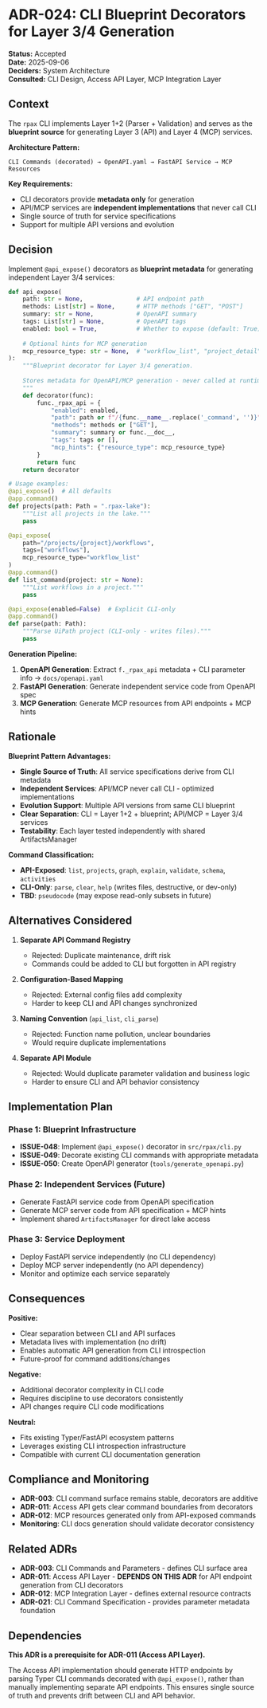 # ADR-024: CLI Blueprint Decorators for Layer 3/4 Generation

**Status:** Accepted  
**Date:** 2025-09-06  
**Deciders:** System Architecture  
**Consulted:** CLI Design, Access API Layer, MCP Integration Layer

## Context

The `rpax` CLI implements Layer 1+2 (Parser + Validation) and serves as the **blueprint source** for generating Layer 3 (API) and Layer 4 (MCP) services.

**Architecture Pattern:**
```
CLI Commands (decorated) → OpenAPI.yaml → FastAPI Service → MCP Resources
```

**Key Requirements:**
- CLI decorators provide **metadata only** for generation
- API/MCP services are **independent implementations** that never call CLI
- Single source of truth for service specifications
- Support for multiple API versions and evolution

## Decision

Implement `@api_expose()` decorators as **blueprint metadata** for generating independent Layer 3/4 services:  

```python
def api_expose(
    path: str = None,               # API endpoint path
    methods: List[str] = None,      # HTTP methods ["GET", "POST"] 
    summary: str = None,            # OpenAPI summary
    tags: List[str] = None,         # OpenAPI tags
    enabled: bool = True,           # Whether to expose (default: True)
    
    # Optional hints for MCP generation
    mcp_resource_type: str = None,  # "workflow_list", "project_detail"
):
    """Blueprint decorator for Layer 3/4 generation.
    
    Stores metadata for OpenAPI/MCP generation - never called at runtime.
    """
    def decorator(func):
        func._rpax_api = {
            "enabled": enabled,
            "path": path or f"/{func.__name__.replace('_command', '')}",
            "methods": methods or ["GET"],
            "summary": summary or func.__doc__,
            "tags": tags or [],
            "mcp_hints": {"resource_type": mcp_resource_type}
        }
        return func
    return decorator

# Usage examples:
@api_expose()  # All defaults
@app.command()
def projects(path: Path = ".rpax-lake"):
    """List all projects in the lake."""
    pass

@api_expose(
    path="/projects/{project}/workflows",
    tags=["workflows"],
    mcp_resource_type="workflow_list"
)
@app.command() 
def list_command(project: str = None):
    """List workflows in a project."""
    pass

@api_expose(enabled=False)  # Explicit CLI-only
@app.command()
def parse(path: Path):
    """Parse UiPath project (CLI-only - writes files)."""
    pass
```

**Generation Pipeline:**
1. **OpenAPI Generation**: Extract `f._rpax_api` metadata + CLI parameter info → `docs/openapi.yaml`
2. **FastAPI Generation**: Generate independent service code from OpenAPI spec  
3. **MCP Generation**: Generate MCP resources from API endpoints + MCP hints

## Rationale

**Blueprint Pattern Advantages:**
- **Single Source of Truth**: All service specifications derive from CLI metadata
- **Independent Services**: API/MCP never call CLI - optimized implementations
- **Evolution Support**: Multiple API versions from same CLI blueprint
- **Clear Separation**: CLI = Layer 1+2 + blueprint; API/MCP = Layer 3/4 services
- **Testability**: Each layer tested independently with shared ArtifactsManager

**Command Classification:**
- **API-Exposed**: `list`, `projects`, `graph`, `explain`, `validate`, `schema`, `activities`
- **CLI-Only**: `parse`, `clear`, `help` (writes files, destructive, or dev-only)
- **TBD**: `pseudocode` (may expose read-only subsets in future)

## Alternatives Considered

1. **Separate API Command Registry**
   - Rejected: Duplicate maintenance, drift risk
   - Commands could be added to CLI but forgotten in API registry

2. **Configuration-Based Mapping**  
   - Rejected: External config files add complexity
   - Harder to keep CLI and API changes synchronized

3. **Naming Convention** (`api_list`, `cli_parse`)
   - Rejected: Function name pollution, unclear boundaries
   - Would require duplicate implementations

4. **Separate API Module**
   - Rejected: Would duplicate parameter validation and business logic
   - Harder to ensure CLI and API behavior consistency

## Implementation Plan

### Phase 1: Blueprint Infrastructure
- **ISSUE-048**: Implement `@api_expose()` decorator in `src/rpax/cli.py`
- **ISSUE-049**: Decorate existing CLI commands with appropriate metadata
- **ISSUE-050**: Create OpenAPI generator (`tools/generate_openapi.py`)

### Phase 2: Independent Services (Future)
- Generate FastAPI service code from OpenAPI specification
- Generate MCP server code from API specification + MCP hints
- Implement shared `ArtifactsManager` for direct lake access

### Phase 3: Service Deployment
- Deploy FastAPI service independently (no CLI dependency)
- Deploy MCP server independently (no API dependency)
- Monitor and optimize each service separately

## Consequences

**Positive:**
- Clear separation between CLI and API surfaces
- Metadata lives with implementation (no drift)
- Enables automatic API generation from CLI introspection
- Future-proof for command additions/changes

**Negative:**  
- Additional decorator complexity in CLI code
- Requires discipline to use decorators consistently
- API changes require CLI code modifications

**Neutral:**
- Fits existing Typer/FastAPI ecosystem patterns
- Leverages existing CLI introspection infrastructure
- Compatible with current CLI documentation generation

## Compliance and Monitoring

- **ADR-003**: CLI command surface remains stable, decorators are additive
- **ADR-011**: Access API gets clear command boundaries from decorators  
- **ADR-012**: MCP resources generated only from API-exposed commands
- **Monitoring**: CLI docs generation should validate decorator consistency

## Related ADRs

- **ADR-003**: CLI Commands and Parameters - defines CLI surface area
- **ADR-011**: Access API Layer - **DEPENDS ON THIS ADR** for API endpoint generation from CLI decorators
- **ADR-012**: MCP Integration Layer - defines external resource contracts
- **ADR-021**: CLI Command Specification - provides parameter metadata foundation

## Dependencies

**This ADR is a prerequisite for ADR-011 (Access API Layer).**

The Access API implementation should generate HTTP endpoints by parsing Typer CLI commands decorated with `@api_expose()`, rather than manually implementing separate API endpoints. This ensures single source of truth and prevents drift between CLI and API behavior.